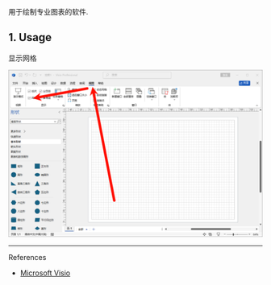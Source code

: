用于绘制专业图表的软件.

## 1. Usage

显示网格

![](./../../../../../../images/Microsoft_Visio/%E6%98%BE%E7%A4%BA%E7%BD%91%E6%A0%BC.png)

---

References

- [Microsoft Visio](https://www.microsoft.com/en-in/microsoft-365/visio/flowchart-software)
